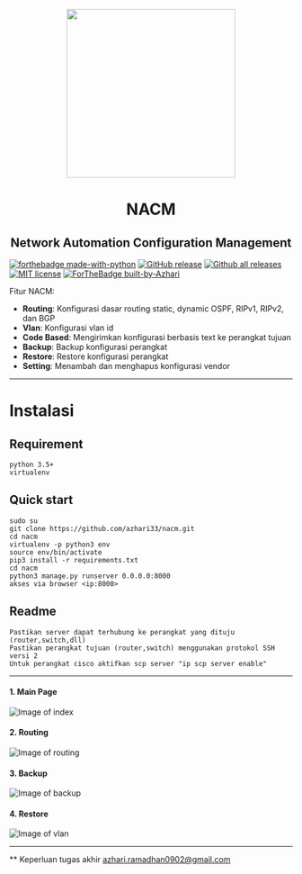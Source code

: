 
<p align="center">
    <img width="300" height="300" src="https://upload.wikimedia.org/wikipedia/commons/thumb/a/a7/Logo_Unib.png/472px-Logo_Unib.png">
</p>
<h1 align="center">NACM</h1>
<h2 align="center">Network Automation Configuration Management</h2>

[![forthebadge made-with-python](http://ForTheBadge.com/images/badges/made-with-python.svg)](https://www.python.org/)
[![GitHub release](https://img.shields.io/github/release/Naereen/StrapDown.js.svg)](https://GitHub.com/Naereen/StrapDown.js/releases/)
[![Github all releases](https://img.shields.io/github/downloads/Naereen/StrapDown.js/total.svg)](https://GitHub.com/Naereen/StrapDown.js/releases/)
[![MIT license](https://img.shields.io/badge/License-MIT-blue.svg)](https://lbesson.mit-license.org/)
[![ForTheBadge built-by-Azhari](http://ForTheBadge.com/images/badges/built-by-developers.svg)](https://GitHub.com/Naereen/)


Fitur NACM:
- **Routing**: Konfigurasi dasar routing static, dynamic OSPF, RIPv1, RIPv2, dan BGP
- **Vlan**: Konfigurasi vlan id 
- **Code Based**: Mengirimkan konfigurasi berbasis text ke perangkat tujuan
- **Backup**: Backup konfigurasi perangkat
- **Restore**: Restore konfigurasi perangkat
- **Setting**: Menambah dan menghapus konfigurasi vendor

___

# Instalasi
## Requirement
    python 3.5+
    virtualenv
    
## Quick start
    sudo su
    git clone https://github.com/azhari33/nacm.git
    cd nacm
    virtualenv -p python3 env
    source env/bin/activate
    pip3 install -r requirements.txt
    cd nacm
    python3 manage.py runserver 0.0.0.0:8000
    akses via browser <ip:8000>
 
 ## Readme
    Pastikan server dapat terhubung ke perangkat yang dituju (router,switch,dll)
    Pastikan perangkat tujuan (router,switch) menggunakan protokol SSH versi 2
    Untuk perangkat cisco aktifkan scp server "ip scp server enable"
 
___

#### 1. Main Page
![Image of index](https://drive.google.com/file/d/1iJ85jbJt_iJAE21ALVdbCb2xjxZMEBLf/view?usp=sharing)

#### 2. Routing
![Image of routing](https://drive.google.com/file/d/12AgJE3va-pnVZqgbyatD5mJaWrTQ7Mst/view?usp=sharing)

#### 3. Backup
![Image of backup](https://drive.google.com/file/d/1drZVZkcGWYoqxwyn1jL9OGwm8LjIO57Q/view?usp=sharing)

#### 4. Restore
![Image of vlan](https://drive.google.com/file/d/1_-uUI8VrhOXypov8xYFTts8Nd9Cqjvyv/view?usp=sharing)

___

** Keperluan tugas akhir
azhari.ramadhan0902@gmail.com
